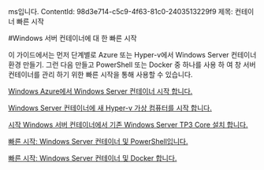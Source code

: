 ms입니다. ContentId: 98d3e714-c5c9-4f63-81c0-2403513229f9
제목: 컨테이너 빠른 시작

#Windows 서버 컨테이너에 대 한 빠른 시작

이 가이드에서는 먼저 단계별로 Azure 또는 Hyper-v에서 Windows Server 컨테이너 환경 만들기.
그런 다음 만들고 PowerShell 또는 Docker 중 하나를 사용 하 여 창 서버 컨테이너를 관리 하기 위한 빠른 시작을 통해 사용할 수 있습니다.

[Windows Azure에서 Windows Server 컨테이너 시작 합니다.](./azure_setup.md)

[Windows Server 컨테이너에 새 Hyper-v 가상 컴퓨터를 시작 합니다.](./container_setup.md)

[시작 Windows 서버 컨테이너에서 기존 Windows Server TP3 Core 설치 합니다.](./inplace_setup.md)

[빠른 시작: Windows Server 컨테이너 및 PowerShell입니다.](./manage_powershell.md)

[빠른 시작: Windows Server 컨테이너 및 Docker 합니다.](./manage_docker.md)



